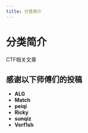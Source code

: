 ```yaml
---
title: 分类简介
---
```

# 分类简介

CTF相关文章

## 感谢以下师傅们的投稿
 - **ALG**
 - **Match**
 - **peiqi**
 - **Ricky**
 - **sunqiz**
 - **Verf1sh**